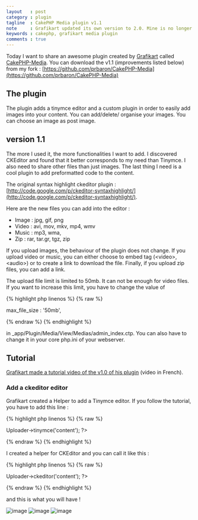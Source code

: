 ```yaml
---
layout   : post
category : plugin
tagline  : CakePHP Media plugin v1.1
note     : Grafikart updated its own version to 2.0. Mine is no longer updated.
keywords : cakephp, grafikart media plugin
comments : true
---
```


Today I want to share an awesome plugin created by [Grafikart](http://www.grafikart.fr/) called [CakePHP-Media](https://github.com/Grafikart/CakePHP-Media). You can download the v1.1 (improvements listed below) from my fork : [https://github.com/prbaron/CakePHP-Media](https://github.com/prbaron/CakePHP-Media)

## The plugin
The plugin adds a tinymce editor and a custom plugin in order to easily add images into your content. You can add/delete/ organise your images. You can choose an image as post image.

## version 1.1
The more I used it, the more functionalities I want to add. I discovered CKEditor and found that it better corresponds to my need than Tinymce. I also need to share other files than just images. The last thing I need is a cool plugin to add preformatted code to the content.

The original syntax highlight ckeditor plugin : [http://code.google.com/p/ckeditor-syntaxhighlight/](http://code.google.com/p/ckeditor-syntaxhighlight/).

Here are the new files you can add into the editor :&nbsp;

  * Image : jpg, gif, png
  * Video : avi, mov, mkv, mp4, wmv
  * Music : mp3, wma,
  * Zip : rar, tar.gr, tgz, zip

If you upload images, the behaviour of the plugin does not change. If you upload video or music, you can either choose to embed tag (&lt;video&gt;, &lt;audio&gt;) or to create a link to download the file. Finally, if you upload zip files, you can add a link.

The upload file limit is limited to 50mb. It can not be enough for video files. If you want to increase this limit, you have to change the value of

{% highlight php  linenos %}
{% raw %}

max_file_size : '50mb',

{% endraw %}
{% endhighlight %}

in _app/Plugin/Media/View/Medias/admin_index.ctp. You can also have to change it in your core php.ini of your webserver.

## Tutorial

[Grafikart made a tutorial video of the v1.0 of his plugin](http://www.grafikart.fr/tutoriels/cakephp/medias-plugin-301) (video in French).


### Add a ckeditor editor

Grafikart created a Helper to add a Tinymce editor. If you follow the tutorial, you have to add this line :

{% highlight php  linenos %}
{% raw %}

<?php echo $this->Uploader->tinymce('content'); ?>

{% endraw %}
{% endhighlight %}

I created a helper for CKEditor and you can call it like this :

{% highlight php  linenos %}
{% raw %}

<?php echo $this->Uploader->ckeditor('content'); ?>

{% endraw %}
{% endhighlight %}

and this is what you will have !

![image](/img/2012/11/Capture_d_ecran_2012_11_12_a_14_13_07.png)
![image](/img/2012/11/Capture_d_ecran_2012_11_12_a_14_30_53.png)
![image](/img/2012/11/Capture_d_ecran_2012_11_12_a_14_30_24.png)
